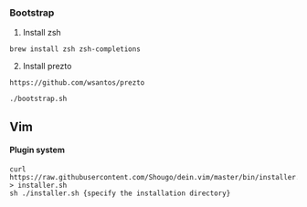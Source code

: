 

### Bootstrap

1. Install zsh

```
brew install zsh zsh-completions
```

2. Install prezto
```
https://github.com/wsantos/prezto
```

```
./bootstrap.sh
```

## Vim

#### Plugin system

```
curl https://raw.githubusercontent.com/Shougo/dein.vim/master/bin/installer.sh > installer.sh
sh ./installer.sh {specify the installation directory}
```